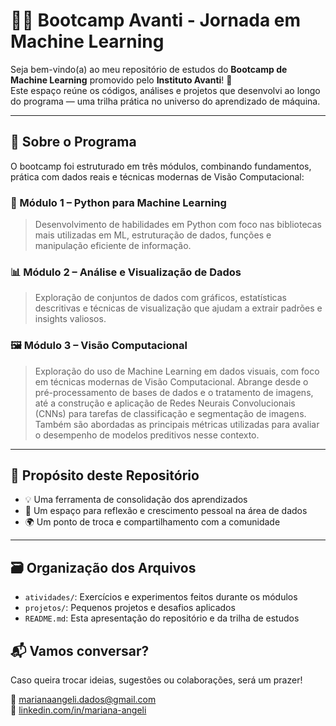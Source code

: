 # 👩‍💻 Bootcamp Avanti - Jornada em Machine Learning 

Seja bem-vindo(a) ao meu repositório de estudos do **Bootcamp de Machine Learning** promovido pelo **Instituto Avanti**! 🤗  
Este espaço reúne os códigos, análises e projetos que desenvolvi ao longo do programa — uma trilha prática no universo do aprendizado de máquina.

---

## 🚀 Sobre o Programa

O bootcamp foi estruturado em três módulos, combinando fundamentos, prática com dados reais e técnicas modernas de Visão Computacional:

### 🧩 Módulo 1 – Python para Machine Learning
> Desenvolvimento de habilidades em Python com foco nas bibliotecas mais utilizadas em ML, estruturação de dados, funções e manipulação eficiente de informação.

### 📊 Módulo 2 – Análise e Visualização de Dados
> Exploração de conjuntos de dados com gráficos, estatísticas descritivas e técnicas de visualização que ajudam a extrair padrões e insights valiosos.

### 🖼️ Módulo 3 – Visão Computacional
> Exploração do uso de Machine Learning em dados visuais, com foco em técnicas modernas de Visão Computacional. Abrange desde o pré-processamento de bases de dados e o tratamento de imagens, até a construção e aplicação de Redes Neurais Convolucionais (CNNs) para tarefas de classificação e segmentação de imagens. Também são abordadas as principais métricas utilizadas para avaliar o desempenho de modelos preditivos nesse contexto.

---

## 🎯 Propósito deste Repositório

- 💡 Uma ferramenta de consolidação dos aprendizados
- 🧠 Um espaço para reflexão e crescimento pessoal na área de dados
- 🌍 Um ponto de troca e compartilhamento com a comunidade

---
## 🗃️ Organização dos Arquivos

- `atividades/`: Exercícios e experimentos feitos durante os módulos  
- `projetos/`: Pequenos projetos e desafios aplicados  
- `README.md`: Esta apresentação do repositório e da trilha de estudos

## 📬 Vamos conversar?

Caso queira trocar ideias, sugestões ou colaborações, será um prazer!

📧 marianaangeli.dados@gmail.com  
🔗 [linkedin.com/in/mariana-angeli](https://www.linkedin.com/in/mariana-angeli/)


